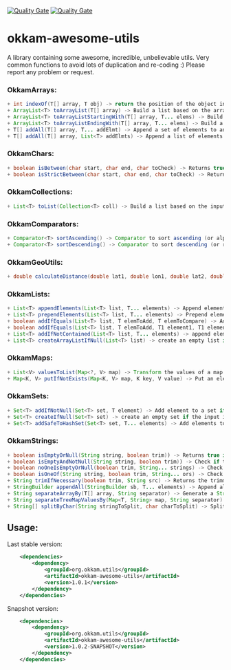 [![Quality Gate](https://dev.okkam.it/sonar/api/badges/gate?key=org.okkam.utils:okkam-awesome-utils)](https://dev.okkam.it/sonar/dashboard/index/org.okkam.utils:okkam-awesome-utils)
[![Quality Gate](https://dev.okkam.it/sonar/api/badges/measure?key=org.okkam.utils:okkam-awesome-utils&metric=ncloc)](https://dev.okkam.it/sonar/dashboard/index/org.okkam.utils:okkam-awesome-utils)

# okkam-awesome-utils

A library containing some awesome, incredible, unbelievable utils. Very common functions to avoid lots of duplication and re-coding :) Please report any problem or request.

### OkkamArrays:
```java
+ int indexOf(T[] array, T obj) -> return the position of the object into the array. -1 if not exists
+ ArrayList<T> toArrayList(T[] array) -> Build a list based on the array
+ ArrayList<T> toArrayListStartingWith(T[] array, T... elems) -> Build a list based on the array, prepending a set of elements
+ ArrayList<T> toArrayListEndingWith(T[] array, T... elems) -> Build a list based on the array, appending a set of elements
+ T[] addAll(T[] array, T... addElmt) -> Append a set of elements to an array
+ T[] addAll(T[] array, List<T> addElmts) -> Append a list of elements to an array
```
### OkkamChars:
```java
+ boolean isBetween(char start, char end, char toCheck) -> Returns true if the char is between the range
+ boolean isStrictBetween(char start, char end, char toCheck) -> Returns true if the char is strict between the range
```
### OkkamCollections:
```java
+ List<T> toList(Collection<T> coll) -> Build a list based on the input collection
```
### OkkamComparators:
```java
+ Comparator<T> sortAscending() -> Comparator to sort ascending (or alphabetically for strings)
+ Comparator<T> sortDescending() -> Comparator to sort descending (or reverse alphabetically for strings)
```
### OkkamGeoUtils:
```java
+ double calculateDistance(double lat1, double lon1, double lat2, double lon2) -> return the distance (in meters) between 2 WGS84 points
```
### OkkamLists:
```java
+ List<T> appendElements(List<T> list, T... elements) -> Append elements to a list
+ List<T> prependElements(List<T> list, T... elements) -> Prepend elements to a list
+ boolean addIfEquals(List<T> list, T elemToAdd, T elemToCompare) -> Add elemToAdd to the list if it is equals to elemToCompare
+ boolean addIfEquals(List<T> list, T elemToAdd, T1 element1, T1 element2) -> Add elemToAdd to the list if element1 is equals to element2
+ List<T> addIfNotContained(List<T> list, T... elements) -> append elements to the list if they are not already contained
+ List<T> createArrayListIfNull(List<T> list) -> create an empty list if the input is null. Return the input otherwise
```
### OkkamMaps:
```java
+ List<V> valuesToList(Map<?, V> map) -> Transform the values of a map into a List
+ Map<K, V> putIfNotExists(Map<K, V> map, K key, V value) -> Put an element to a map only if the key does not exist
```
### OkkamSets:
```java
+ Set<T> addIfNotNull(Set<T> set, T element) -> Add element to a set if it is not empty
+ Set<T> createIfNull(Set<T> set) -> create an empty set if the input is null. Return the input set otherwise
+ Set<T> addSafeToHashSet(Set<T> set, T... elements) -> Add elements to the HashSet. Create a new HashSet if the input set is null (initialized with elements).
```
### OkkamStrings:
```java
+ boolean isEmptyOrNull(String string, boolean trim)) -> Returns true if the string is null or empty
+ boolean isEmptyAndNotNull(String string, boolean trim)) -> Check if the string is empty and not null
+ boolean noOneIsEmptyOrNull(boolean trim, String... strings) -> Check if the strings are not empty and not blank
+ boolean isOneOf(String string, boolean trim, String... ors) -> Check if the string is one of the specified values. String could also be null, in this case the method will return true if there's a null element in the passed array
+ String trimIfNecessary(boolean trim, String src) -> Returns the trimmed string when not null and necessary (i.e. trim is true)
+ StringBuilder appendAll(StringBuilder sb, T... elements) -> Append all elements to the string builder
+ String separateArrayBy(T[] array, String separator) -> Generate a String based on array values and separator
+ String separateTreeMapValuesBy(Map<T, String> map, String separator) -> Generate a String based on map values and separator. Pass a TreeMap to guarantee ordering
+ String[] splitByChar(String stringToSplit, char charToSplit) -> Split the string by char. Trailing empty array cells will not be removed.
```

## Usage:

Last stable version:

```xml
	<dependencies>
		<dependency>
			<groupId>org.okkam.utils</groupId>
			<artifactId>okkam-awesome-utils</artifactId>
			<version>1.0.1</version>
		</dependency>
	</dependencies>
```
Snapshot version:

```xml
	<dependencies>
		<dependency>
			<groupId>org.okkam.utils</groupId>
			<artifactId>okkam-awesome-utils</artifactId>
			<version>1.0.2-SNAPSHOT</version>
		</dependency>
	</dependencies>
```